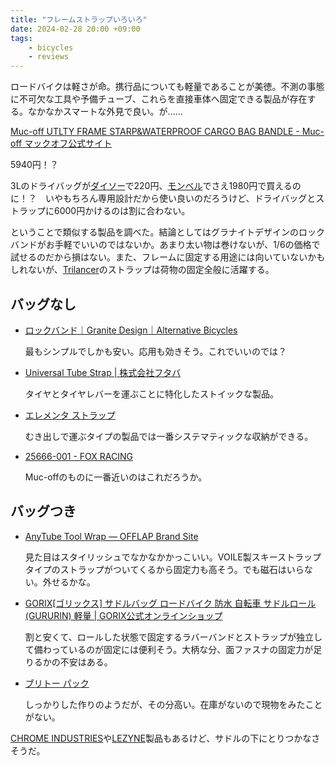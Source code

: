 ```yaml
---
title: "フレームストラップいろいろ"
date: 2024-02-28 20:00 +09:00
tags:  
    - bicycles
    - reviews
---
```


ロードバイクは軽さが命。携行品についても軽量であることが美徳。不測の事態に不可欠な工具や予備チューブ、これらを直接車体へ固定できる製品が存在する。なかなかスマートな外見で良い。が……

[Muc-off UTLTY FRAME STARP&WATERPROOF CARGO BAG BANDLE - Muc-off マックオフ公式サイト](https://www.cog.inc/product/utlty-frame-strpwtrprf-cargo-bgbndl)

5940円！？

3Lのドライバッグが[ダイソー](https://jp.daisonet.com/products/4549892507311)で220円、[モンベル](https://webshop.montbell.jp/goods/disp.php?product_id=1133282)でさえ1980円で買えるのに！？　いやもちろん専用設計だから使い良いのだろうけど、ドライバッグとストラップに6000円かけるのは割に合わない。

ということで類似する製品を調べた。結論としてはグラナイトデザインのロックバンドがお手軽でいいのではないか。あまり太い物は巻けないが、1/6の価格で試せるのだから損はない。また、フレームに固定する用途には向いていないかもしれないが、[Trilancer](https://www.amazon.co.jp/dp/B09T5YDMTR/)のストラップは荷物の固定全般に活躍する。

## バッグなし

- [ロックバンド｜Granite Design｜Alternative Bicycles](https://www.alternative-bikes.com/item/item.php?page_no=&goods_code=A040)

    最もシンプルでしかも安い。応用も効きそう。これでいいのでは？

- [Universal Tube Strap \| 株式会社フタバ](https://e-ftb.co.jp/item/2898/)

    タイヤとタイヤレバーを運ぶことに特化したストイックな製品。

- [エレメンタ ストラップ](https://topeak.jp/products/elementa-strap/)

    むき出しで運ぶタイプの製品では一番システマティックな収納ができる。

- [25666-001 - FOX RACING](https://foxracingjapan.com/25666-001/)

    Muc-offのものに一番近いのはこれだろうか。

## バッグつき

- [AnyTube Tool Wrap — OFFLAP Brand Site](https://www.offlap.com/anytube-tool-wrap-)

    見た目はスタイリッシュでなかなかかっこいい。VOILE製スキーストラップタイプのストラップがついてくるから固定力も高そう。でも磁石はいらない。外せるかな。

- [GORIX\[ゴリックス\] サドルバッグ ロードバイク 防水 自転車 サドルロール (GURURIN) 軽量 \| GORIX公式オンラインショップ](https://www.gottsuprice.jp/?pid=177211001)

    割と安くて、ロールした状態で固定するラバーバンドとストラップが独立して備わっているのが固定には便利そう。大柄な分、面ファスナの固定力が足りるかの不安はある。

- [ブリトー パック](https://topeak.jp/products/burrito-pack/)

    しっかりした作りのようだが、その分高い。在庫がないので現物をみたことがない。

[CHROME INDUSTRIES](https://www.chromeindustries.jp/products/doubletrack-saddle-roll)や[LEZYNE](https://catalog.diatechproducts.com/shop/g/g57-4902200002/)製品もあるけど、サドルの下にとりつかなさそうだ。
